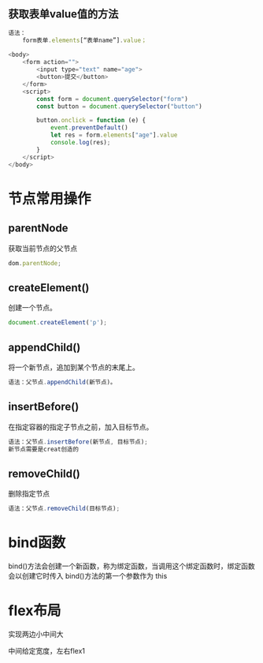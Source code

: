 ## 获取表单value值的方法

```javascript
语法：
	form表单.elements[“表单name”].value；
	
<body>
    <form action="">
        <input type="text" name="age">
        <button>提交</button>
    </form>
    <script>
        const form = document.querySelector("form")
        const button = document.querySelector("button")

        button.onclick = function (e) {
            event.preventDefault()
            let res = form.elements["age"].value
            console.log(res);
        }
    </script>
</body>

```

# 节点常用操作

## parentNode

获取当前节点的父节点

```javascript
dom.parentNode;
```

## createElement()

创建一个节点。

```javascript
document.createElement('p');
```

## appendChild()

将一个新节点，追加到某个节点的末尾上。

```javascript
语法：父节点.appendChild(新节点)。
```

## insertBefore()

在指定容器的指定子节点之前，加入目标节点。

```javascript
语法：父节点.insertBefore(新节点, 目标节点);
新节点需要是creat创造的
```

## removeChild()

删除指定节点

```javascript
语法：父节点.removeChild(目标节点);
```



# bind函数 

bind()方法会创建一个新函数，称为绑定函数，当调用这个绑定函数时，绑定函数会以创建它时传入 bind()方法的第一个参数作为 this



# flex布局

实现两边小中间大

中间给定宽度，左右flex1